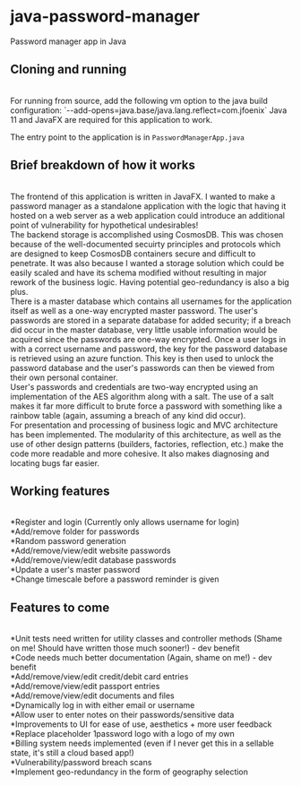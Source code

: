 # java-password-manager
Password manager app in Java

## Cloning and running

<br/>
For running from source, add the following vm option to the java build configuration: `--add-opens=java.base/java.lang.reflect=com.jfoenix` 
Java 11 and JavaFX are required for this application to work.

The entry point to the application is in `PasswordManagerApp.java`

## Brief breakdown of how it works

<br/>
The frontend of this application is written in JavaFX. I wanted to make a password manager as a standalone application with the logic that having it hosted on a web server as a web application could introduce an additional point of vulnerability for hypothetical undesirables!
<br/>
The backend storage is accomplished using CosmosDB. This was chosen because of the well-documented secuirty principles and protocols which are designed to keep CosmosDB containers secure and difficult to penetrate. It was also because I wanted a storage solution which could be easily scaled and have its schema modified without resulting in major rework of the business logic. Having potential geo-redundancy is also a big plus.
<br/>
There is a master database which contains all usernames for the application itself as well as a one-way encrypted master password. The user's passwords are stored in a separate database for added security; if a breach did occur in the master database, very little usable information would be acquired since the passwords are one-way encrypted. Once a user logs in with a correct username and password, the key for the password database is retrieved using an azure function. This key is then used to unlock the password database and the user's passwords can then be viewed from their own personal container.
<br/>
User's passwords and credentials are two-way encrypted using an implementation of the AES algorithm along with a salt. The use of a salt makes it far more difficult to brute force a password with something like a rainbow table (again, assuming a breach of any kind did occur).
<br/>
For presentation and processing of business logic and MVC architecture has been implemented. The modularity of this architecture, as well as the use of other design patterns (builders, factories, reflection, etc.) make the code more readable and more cohesive. It also makes diagnosing and locating bugs far easier.
<br/>

## Working features

<br/>
*Register and login (Currently only allows username for login)
<br/>
*Add/remove folder for passwords
<br/>
*Random password generation
<br/>
*Add/remove/view/edit website passwords
<br/>
*Add/remove/view/edit database passwords
<br/>
*Update a user's master password
<br/>
*Change timescale before a password reminder is given
<br/>

## Features to come

<br/>
*Unit tests need written for utility classes and controller methods (Shame on me! Should have written those much sooner!) - dev benefit
<br/>
*Code needs much better documentation (Again, shame on me!) - dev benefit
<br/>
*Add/remove/view/edit credit/debit card entries
<br/>
*Add/remove/view/edit passport entries
<br/>
*Add/remove/view/edit documents and files
<br/>
*Dynamically log in with either email or username
<br/>
*Allow user to enter notes on their passwords/sensitive data
<br/>
*Improvements to UI for ease of use, aesthetics + more user feedback
<br/>
*Replace placeholder 1password logo with a logo of my own
<br/>
*Billing system needs implemented (even if I never get this in a sellable state, it's still a cloud based app!)
<br/>
*Vulnerability/password breach scans
<br/>
*Implement geo-redundancy in the form of geography selection
<br/>
